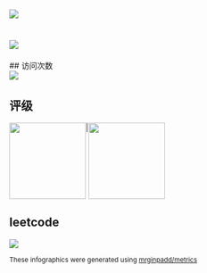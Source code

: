 <h1 align="left"> <a href="https://sunguoqi.com/"> <img src="https://readme-typing-svg.herokuapp.com/?lines=我的世界很大 有无限的可能性 所有的一切，从眼前这张桌子开始 它是我的现在，也是我的未来  尝试，是一刹那的决定，却注定了成功和失败"&center=true&size=27"> </a> </h1>
<h1 align="left"> <a href="https://sunguoqi.com/"> <img src="https://readme-typing-svg.herokuapp.com/?lines=我是徐世豪，我为自己代言。"&center=true&size=17"> </a> </h1>
## 访问次数
<div align="left">
<img src="https://profile-counter.glitch.me/mrginpadd/count.svg">
</div>

## 评级
<div style="display: flex;"> 
   <img height="137px"  src="https://github-readme-stats.vercel.app/api/top-langs/?username=mrginpadd&hide_title=true&hide_border=true&layout=compact&langs_count=6&text_color=000&icon_color=fff&bg_color=0,52fa5a,4dfcff,c64dff&theme=graywhite" /> 
   <text>|</text>
  <img height="137px" src="https://github-readme-stats.vercel.app/api?username=mrginpadd&hide_title=true&hide_border=true&show_icons=trueline_height=21&text_color=000&icon_color=000&bg_color=0,ea6161,ffc64d,fffc4d,52fa5a&theme=graywhite" /> 
</div>

## leetcode

<img src="https://stats.justsong.cn/api/leetcode/?username=mrginpadd&theme=dark"></img>


<sub>These infographics were generated using [mrginpadd/metrics](https://github.com/mrginpadd/metrics)</sub>
